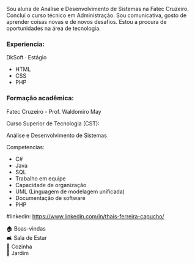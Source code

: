 
Sou aluna de Análise e Desenvolvimento de Sistemas na Fatec Cruzeiro. Concluí o curso técnico em Administração. 
Sou comunicativa, gosto de aprender coisas novas e de novos desafios. Estou a procura de oportunidades na área de tecnologia.

### Experiencia:
DkSoft · Estágio
  - HTML
  - CSS
  - PHP

### Formação acadêmica:

Fatec Cruzeiro - Prof. Waldomiro May

Curso Superior de Tecnologia (CST):

Análise e Desenvolvimento de Sistemas

Competencias:
  - C#
  - Java
  - SQL
  - Trabalho em equipe
  - Capacidade de organização
  - UML (Linguagem de modelagem unificada)
  - Documentação de software
  - PHP
  
#linkedin:
https://www.linkedin.com/in/thais-ferreira-capucho/

<!DOCTYPE html>
<html>
<head>
    <link rel="stylesheet" href="https://unpkg.com/swiper/swiper-bundle.min.css">
</head>
<body>
    <div class="swiper-container">
        <div class="swiper-wrapper">
            <div class="swiper-slide">🏠 Boas-vindas</div>
            <div class="swiper-slide">🛋️ Sala de Estar</div>
            <div class="swiper-slide">🍳 Cozinha</div>
            <div class="swiper-slide">🌳 Jardim</div>
        </div>
    </div>
    <script src="https://unpkg.com/swiper/swiper-bundle.min.js"></script>
    <script>
        const swiper = new Swiper('.swiper-container', {
            direction: 'horizontal',
            loop: true
        });
    </script>
</body>
</html>



